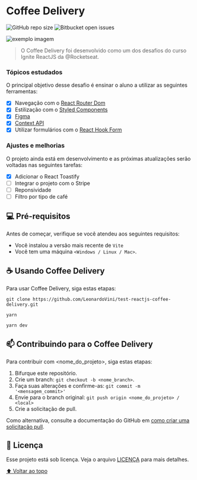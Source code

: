 # Coffee Delivery

<!---Esses são exemplos. Veja https://shields.io para outras pessoas ou para personalizar este conjunto de escudos. Você pode querer incluir dependências, status do projeto e informações de licença aqui--->

![GitHub repo size](https://img.shields.io/github/repo-size/LeonardoVini/test-reactjs-coffee-delivery)
![Bitbucket open issues](https://img.shields.io/bitbucket/issues/LeonardoVini/test-reactjs-coffee-delivery)

<img src="exemplo-image.png" alt="exemplo imagem">

> O Coffee Delivery foi desenvolvido como um dos desafios do curso Ignite ReactJS da @Rocketseat.

### Tópicos estudados

O principal objetivo desse desafio é ensinar o aluno a utilizar as seguintes ferramentas:

- [x] Navegação com o [React Router Dom](https://reactrouter.com/en/main)
- [x] Estilização com o [Styled Components](https://styled-components.com/docs)
- [x] [Figma](https://www.figma.com)
- [x] [Context API](https://reactjs.org/docs/context.html)
- [x] Utilizar formulários com o [React Hook Form](https://react-hook-form.com)

### Ajustes e melhorias

O projeto ainda está em desenvolvimento e as próximas atualizações serão voltadas nas seguintes tarefas:

- [x] Adicionar o React Toastify
- [ ] Integrar o projeto com o Stripe
- [ ] Reponsividade
- [ ] Filtro por tipo de café

## 💻 Pré-requisitos

Antes de começar, verifique se você atendeu aos seguintes requisitos:
<!---Estes são apenas requisitos de exemplo. Adicionar, duplicar ou remover conforme necessário--->
* Você instalou a versão mais recente de `Vite`
* Você tem uma máquina `<Windows / Linux / Mac>`.

## ☕ Usando Coffee Delivery

Para usar Coffee Delivery, siga estas etapas:

```
git clone https://github.com/LeonardoVini/test-reactjs-coffee-delivery.git
```

```
yarn
```
```
yarn dev
```

## 📫 Contribuindo para o Coffee Delivery
<!---Se o seu README for longo ou se você tiver algum processo ou etapas específicas que deseja que os contribuidores sigam, considere a criação de um arquivo CONTRIBUTING.md separado--->
Para contribuir com <nome_do_projeto>, siga estas etapas:

1. Bifurque este repositório.
2. Crie um branch: `git checkout -b <nome_branch>`.
3. Faça suas alterações e confirme-as: `git commit -m '<mensagem_commit>'`
4. Envie para o branch original: `git push origin <nome_do_projeto> / <local>`
5. Crie a solicitação de pull.

Como alternativa, consulte a documentação do GitHub em [como criar uma solicitação pull](https://help.github.com/en/github/collaborating-with-issues-and-pull-requests/creating-a-pull-request).

## 📝 Licença

Esse projeto está sob licença. Veja o arquivo [LICENÇA](LICENSE.md) para mais detalhes.

[⬆ Voltar ao topo](#nome-do-projeto)<br>
